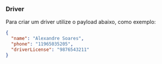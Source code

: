 ### Driver
Para criar um driver utilize o payload abaixo, como exemplo:

```json
{
  "name": "Alexandre Soares",
  "phone": "11965035205",
  "driverLicense": "9876543211"
}
```
